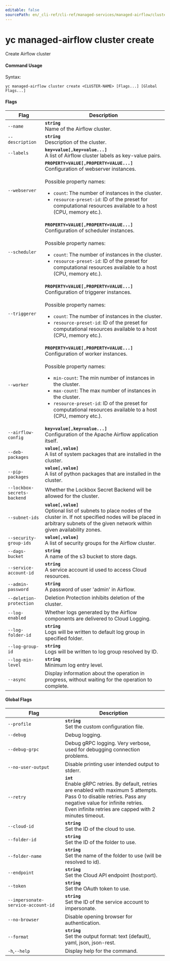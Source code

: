 ```yaml
---
editable: false
sourcePath: en/_cli-ref/cli-ref/managed-services/managed-airflow/cluster/create.md
---
```


# yc managed-airflow cluster create

Create Airflow cluster

#### Command Usage

Syntax: 

`yc managed-airflow cluster create <CLUSTER-NAME> [Flags...] [Global Flags...]`

#### Flags

| Flag | Description |
|----|----|
|`--name`|<b>`string`</b><br/>Name of the Airflow cluster.|
|`--description`|<b>`string`</b><br/>Description of the cluster.|
|`--labels`|<b>`key=value[,key=value...]`</b><br/>A list of Airflow cluster labels as key-value pairs.|
|`--webserver`|<b>`PROPERTY=VALUE[,PROPERTY=VALUE...]`</b><br/>Configuration of webserver instances.<br/><br/>Possible property names:<br/><ul> <li><code>count</code>:     The number of instances in the cluster.</li> <li><code>resource-preset-id</code>:     ID of the preset for computational resources available to a host (CPU, memory etc.).</li> </ul>|
|`--scheduler`|<b>`PROPERTY=VALUE[,PROPERTY=VALUE...]`</b><br/>Configuration of scheduler instances.<br/><br/>Possible property names:<br/><ul> <li><code>count</code>:     The number of instances in the cluster.</li> <li><code>resource-preset-id</code>:     ID of the preset for computational resources available to a host (CPU, memory etc.).</li> </ul>|
|`--triggerer`|<b>`PROPERTY=VALUE[,PROPERTY=VALUE...]`</b><br/>Configuration of triggerer instances.<br/><br/>Possible property names:<br/><ul> <li><code>count</code>:     The number of instances in the cluster.</li> <li><code>resource-preset-id</code>:     ID of the preset for computational resources available to a host (CPU, memory etc.).</li> </ul>|
|`--worker`|<b>`PROPERTY=VALUE[,PROPERTY=VALUE...]`</b><br/>Configuration of worker instances.<br/><br/>Possible property names:<br/><ul> <li><code>min-count</code>:     The min number of instances in the cluster.</li> <li><code>max-count</code>:     The max number of instances in the cluster.</li> <li><code>resource-preset-id</code>:     ID of the preset for computational resources available to a host (CPU, memory etc.).</li> </ul>|
|`--airflow-config`|<b>`key=value[,key=value...]`</b><br/>Configuration of the Apache Airflow application itself.|
|`--deb-packages`|<b>`value[,value]`</b><br/>A list of system packages that are installed in the cluster.|
|`--pip-packages`|<b>`value[,value]`</b><br/>A list of python packages that are installed in the cluster.|
|`--lockbox-secrets-backend`|Whether the Lockbox Secret Backend will be allowed for the cluster.|
|`--subnet-ids`|<b>`value[,value]`</b><br/>Optional list of subnets to place nodes of the cluster in. If not specified nodes will be placed in arbitrary subnets of the given network within given availability zones.|
|`--security-group-ids`|<b>`value[,value]`</b><br/>A list of security groups for the Airflow cluster.|
|`--dags-bucket`|<b>`string`</b><br/>A name of the s3 bucket to store dags.|
|`--service-account-id`|<b>`string`</b><br/>A service account id used to access Cloud resources.|
|`--admin-password`|<b>`string`</b><br/>A password of user 'admin' in Airflow.|
|`--deletion-protection`|Deletion Protection inhibits deletion of the cluster.|
|`--log-enabled`|Whether logs generated by the Airflow components are delivered to Cloud Logging.|
|`--log-folder-id`|<b>`string`</b><br/>Logs will be written to default log group in specified folder.|
|`--log-group-id`|<b>`string`</b><br/>Logs will be written to log group resolved by ID.|
|`--log-min-level`|<b>`string`</b><br/>Minimum log entry level.|
|`--async`|Display information about the operation in progress, without waiting for the operation to complete.|

#### Global Flags

| Flag | Description |
|----|----|
|`--profile`|<b>`string`</b><br/>Set the custom configuration file.|
|`--debug`|Debug logging.|
|`--debug-grpc`|Debug gRPC logging. Very verbose, used for debugging connection problems.|
|`--no-user-output`|Disable printing user intended output to stderr.|
|`--retry`|<b>`int`</b><br/>Enable gRPC retries. By default, retries are enabled with maximum 5 attempts.<br/>Pass 0 to disable retries. Pass any negative value for infinite retries.<br/>Even infinite retries are capped with 2 minutes timeout.|
|`--cloud-id`|<b>`string`</b><br/>Set the ID of the cloud to use.|
|`--folder-id`|<b>`string`</b><br/>Set the ID of the folder to use.|
|`--folder-name`|<b>`string`</b><br/>Set the name of the folder to use (will be resolved to id).|
|`--endpoint`|<b>`string`</b><br/>Set the Cloud API endpoint (host:port).|
|`--token`|<b>`string`</b><br/>Set the OAuth token to use.|
|`--impersonate-service-account-id`|<b>`string`</b><br/>Set the ID of the service account to impersonate.|
|`--no-browser`|Disable opening browser for authentication.|
|`--format`|<b>`string`</b><br/>Set the output format: text (default), yaml, json, json-rest.|
|`-h`,`--help`|Display help for the command.|
